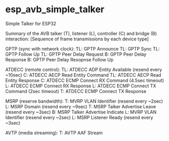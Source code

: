 # esp_avb_simple_talker
Simple Talker for ESP32

Summary of the AVB talker (T), listener (L), controller (C) and bridge (B) interaction:
[Sequence of frame transmissions by each device type]

GPTP (sync with network clock):
TL: GPTP Announce
TL: GPTP Sync
TL: GPTP Follow Up
TL: GPTP Peer Delay Request
B: GPTP Peer Delay Response
B: GPTP Peer Delay Resopnse Follow Up

ATDECC (remote control):
TL: ATDECC ADP Entity Available (resend every ~10sec)
C: ATDECC AECP Read Entity Command
TL: ATDECC AECP Read Entity Response
C: ATDECC ECMP Connect RX Command (4.5sec timeout)
L: ATDECC ECMP Connect RX Response
L: ATDECC ECMP Connect TX Command (2sec timeout)
T: ATDECC ECMP Connect TX Response

MSRP (reserve bandwidth):
T: MVRP VLAN Identifier (resend every ~2sec)
L: MSRP Domain (resend every ~9sec)
T: MSRP Talker Advertise Leave (resend every ~3sec)
B: MSRP Talker Advertise Indicate
L: MVRP VLAN Identifier (resend every ~2sec)
L: MSRP Listener Ready (resend every ~3sec)

AVTP (media streaming):
T: AVTP AAF Stream
